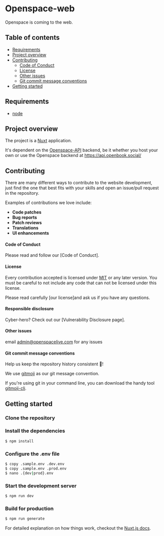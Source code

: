 
# Openspace-web

Openspace is coming to the web.

## Table of contents

- [Requirements](#requirements)
- [Project overview](#project-overview)
- [Contributing](#contributing)
    + [Code of Conduct](#code-of-conduct)
    + [License](#license)
    + [Other issues](#other-issues)
    + [Git commit message conventions](#git-commit-message-conventions)
- [Getting started](#getting-started)

## Requirements

* [node](https://nodejs.org/en/)

## Project overview

The project is a [Nuxt](https://nuxtjs.org/) application.
 
It's dependent on the [Openspace-API](https://github.com/Openspace-Social/OpenSpace-API) backend, be it whether you host your own or use the Openspace backend at https://api.openbook.social/

## Contributing

There are many different ways to contribute to the website development, just find the one that best fits with your skills and open an issue/pull request in the repository.

Examples of contributions we love include:

- **Code patches**
- **Bug reports**
- **Patch reviews**
- **Translations**
- **UI enhancements**

#### Code of Conduct

Please read and follow our [Code of Conduct].

#### License

Every contribution accepted is licensed under [MIT](https://opensource.org/licenses/MIT) or any later version.
You must be careful to not include any code that can not be licensed under this license.

Please read carefully [our license]and ask us if you have any questions.

#### Responsible disclosure

Cyber-hero? Check out our [Vulnerability Disclosure page].

#### Other issues

email admin@openspacelive.com for any issues

#### Git commit message conventions

Help us keep the repository history consistent 🙏!

We use [gitmoji](https://gitmoji.carloscuesta.me/) as our git message convention.

If you're using git in your command line, you can download the handy tool [gitmoji-cli](https://github.com/carloscuesta/gitmoji-cli).

## Getting started

### Clone the repository


### Install the dependencies

``` bash
$ npm install
```

### Configure the .env file

``` bash
$ copy .sample.env .dev.env
$ copy .sample.env .prod.env
$ nano .{dev|prod}.env
```

### Start the development server


``` bash
$ npm run dev
```

### Build for production

``` bash
$ npm run generate
```

For detailed explanation on how things work, checkout the [Nuxt.js docs](https://github.com/nuxt/nuxt.js).
